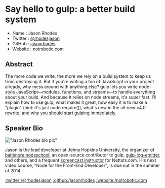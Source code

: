 # Say hello to gulp: a better build system

* Name      : Jason Rhodes
* Twitter   : [@rhodesjason](http://twitter.com/rhodesjason)
* GitHub    : [jasonrhodes](http://github.com/jasonrhodes)
* Website   : [notrobotic.com](http://notrobotic.com)

## Abstract

The more code we write, the more we rely on a build system to keep us from destroying it. But if you're writing a ton of JavaScript in your project already, why mess around with anything else? gulp lets you write node-style JavaScript&mdash;modules, functions, and streams&mdash;to handle everything about your build. And because it relies on node streams, it's super fast. I'll explain how to use gulp, what makes it great, how easy it is to make a "plugin" (hint: it's just node require()), what's new in the all-new v4.0 rewrite, and why you should start gulping immediately.

## Speaker Bio

!["Jason Rhodes bio pic"](https://raw.github.com/cascadiajs/2014.cascadiajs.com/master/images/rhodesjason.png)

Jason is the lead developer at Johns Hopkins University, the organizer of [baltimore nodeschool](http://baltimorenodeschool.github.io), an open-source contributor to gulp, [gulp-log-emitter](https://github.com/contra/gulp-log-emitter), and others, and a frequent [screencast instructor](https://tutsplus.com/author/rhodesjason/) for Nettuts.com. His next video course, "Node for the Front-End Developer", is due out in the summer of 2014.

[:twitter:/@rhodesjason](http://twitter.com/rhodesjason)
[:github:/jasonrhodes](http://github.com/jasonrhodes)
[:website:/notrobotic.com](http://notrobotic.com)
